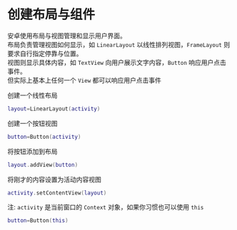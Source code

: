 # 创建布局与组件
安卓使用布局与视图管理和显示用户界面。<br>
布局负责管理视图如何显示，如 `LinearLayout` 以线性排列视图，`FrameLayout` 则要求自行指定停靠与位置。<br>
视图则显示具体内容，如 `TextView` 向用户展示文字内容，`Button` 响应用户点击事件。<br>
但实际上基本上任何一个 `View` 都可以响应用户点击事件<br>

创建一个线性布局
``` lua
layout=LinearLayout(activity)
```

创建一个按钮视图
``` lua
button=Button(activity)
```

将按钮添加到布局
``` lua
layout.addView(button)
```

将刚才的内容设置为活动内容视图
``` lua
activity.setContentView(layout)
```

注: `activity` 是当前窗口的 `Context` 对象，如果你习惯也可以使用 `this`
``` lua
button=Button(this)
```
